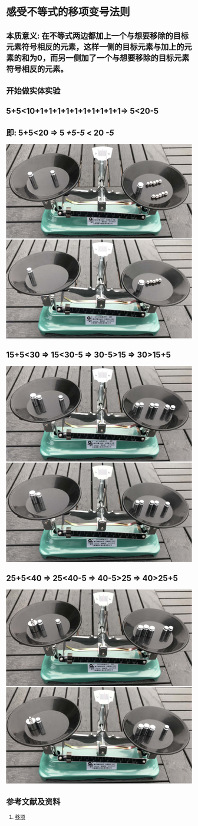 # 感受不等式的移项变号法则

## 本质意义: 在不等式两边都加上一个与想要移除的目标元素符号相反的元素，这样一侧的目标元素与加上的元素的和为0，而另一侧加了一个与想要移除的目标元素符号相反的元素。

## 开始做实体实验

## 5+5<10+1+1+1+1+1+1+1+1+1+1=> 5<20-5
## 即: 5+5<20 => 5 *+5-5* < 20 *-5* 

![](/images/数轴(一维坐标系)/等式和不等式的基本性质和移项变号法则/感受不等式的移项变号法则/1a1.jpg)
![](/images/数轴(一维坐标系)/等式和不等式的基本性质和移项变号法则/感受不等式的移项变号法则/1a2.jpg)

## 15+5<30 => 15<30-5 => 30-5>15 => 30>15+5

![](/images/数轴(一维坐标系)/等式和不等式的基本性质和移项变号法则/感受不等式的移项变号法则/2a1.jpg)
![](/images/数轴(一维坐标系)/等式和不等式的基本性质和移项变号法则/感受不等式的移项变号法则/2a2.jpg)

## 25+5<40 => 25<40-5 => 40-5>25 => 40>25+5

![](/images/数轴(一维坐标系)/等式和不等式的基本性质和移项变号法则/感受不等式的移项变号法则/3a1.jpg)
![](/images/数轴(一维坐标系)/等式和不等式的基本性质和移项变号法则/感受不等式的移项变号法则/3a2.jpg)

## 参考文献及资料

1. [移项](https://baike.baidu.com/item/%E7%A7%BB%E9%A1%B9/9973468)  

